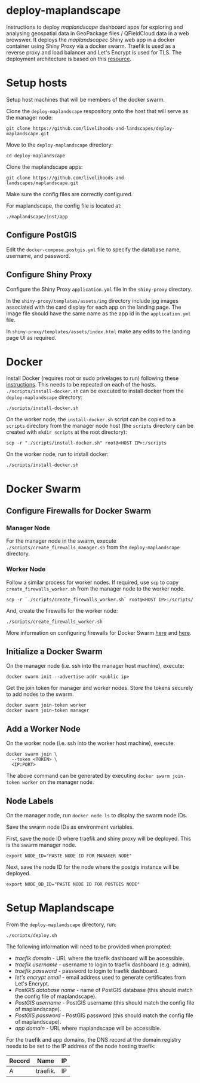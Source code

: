 # deploy-maplandscape

Instructions to deploy *maplandscape* dashboard apps for exploring and analysing geospatial data in GeoPackage files / QFieldCloud data in a web browswer. It deploys the *maplandscape*c Shiny web app in a docker container using Shiny Proxy via a docker swarm. Traefik is used as a reverse proxy and load balancer and Let's Encrypt is used for TLS. The deployment architecture is based on this [resource](https://www.databentobox.com/2020/05/31/shinyproxy-with-docker-swarm/).

# Setup hosts

Setup host machines that will be members of the docker swarm. 

Clone the `deploy-maplandscape` respository onto the host that will serve as the manager node:

```
git clone https://github.com/livelihoods-and-landscapes/deploy-maplandscape.git
```

Move to the `deploy-maplandscape` directory:

```
cd deploy-maplandscape
```

Clone the maplandscape apps:

```
git clone https://github.com/livelihoods-and-landscapes/maplandscape.git

```

Make sure the config files are correctly configured. 

For maplandscape, the config file is located at:

```
./maplandscape/inst/app
```

## Configure PostGIS

Edit the `docker-compose.postgis.yml` file to specify the database name, username, and password.

## Configure Shiny Proxy

Configure the Shiny Proxy `application.yml` file in the `shiny-proxy` directory. 

In the `shiny-proxy/templates/assets/img` directory include jpg images associated with the card display for each app on the landing page. The image file should have the same name as the app id in the `application.yml` file. 

In `shiny-proxy/templates/assets/index.html` make any edits to the landing page UI as required. 

# Docker 

Install Docker (requires root or sudo privelages to run) following these [instructions](https://docs.docker.com/engine/install/ubuntu/#install-using-the-repository). This needs to be repeated on each of the hosts. `./scripts/install-docker.sh` can be executed to install docker from the `deploy-maplandscape` directory:

```
./scripts/install-docker.sh
```

On the worker node, the `install-docker.sh` script can be copied to a `scripts` directory from the manager node host (the `scripts` directory can be created with `mkdir scripts` at the root directory):

```
scp -r "./scripts/install-docker.sh" root@<HOST IP>:/scripts
```

On the worker node, run to install docker: 
```
./scripts/install-docker.sh
```

# Docker Swarm 

## Configure Firewalls for Docker Swarm

### Manager Node

For the manager node in the swarm, execute `./scripts/create_firewalls_manager.sh` from the `deploy-maplandscape` directory.

### Worker Node

Follow a similar process for worker nodes. If required, use `scp` to copy `create_firewalls_worker.sh` from the manager node to the worker node. 

```
scp -r `./scripts/create_firewalls_worker.sh` root@<HOST IP>:/scripts/
```
And, create the firewalls for the worker node:

```
./scripts/create_firewalls_worker.sh
```

More information on configuring firewalls for Docker Swarm [here](https://www.digitalocean.com/community/tutorials/how-to-set-up-a-firewall-with-ufw-on-ubuntu-16-04) and [here](https://www.digitalocean.com/community/tutorials/how-to-configure-the-linux-firewall-for-docker-swarm-on-ubuntu-16-04).

## Initialize a Docker Swarm

On the manager node (i.e. ssh into the manager host machine), execute:

```
docker swarm init --advertise-addr <public ip>
```

Get the join token for manager and worker nodes. Store the tokens securely to add nodes to the swarm.

```
docker swarm join-token worker
docker swarm join-token manager
```

## Add a Worker Node

On the worker node (i.e. ssh into the worker host machine), execute:

```
docker swarm join \
  --token <TOKEN> \
  <IP:PORT>
```

The above command can be generated by executing `docker swarm join-token worker` on the manager node. 

## Node Labels

On the manager node, run `docker node ls` to display the swarm node IDs. 

Save the swarm node IDs as environment variables. 

First, save the node ID where traefik and shiny proxy will be deployed. This is the swarm manager node.

```
export NODE_ID="PASTE NODE ID FOR MANAGER NODE"
```

Next, save the node ID for the node where the postgis instance will be deployed. 

```
export NODE_DB_ID="PASTE NODE ID FOR POSTGIS NODE"
```

# Setup Maplandscape

From the `deploy-maplandscape` directory, run:

```
./scripts/deploy.sh
```

The following information will need to be provided when prompted:

* *traefik domain* - URL where the traefik dashboard will be accessible.
* *traefik username* - username to login to traefik dashboard (e.g. admin).
* *traefik password* - password to login to traefik dashboard.
* *let's encrypt email* - email address used to generate certificates from Let's Encrypt. 
* *PostGIS database name* - name of PostGIS database (this should match the config file of maplandscape).
* *PostGIS username* - PostGIS username (this should match the config file of maplandscape).
* *PostGIS password* - PostGIS password (this should match the config file of maplandscape).
* *app domain* - URL where maplandscape will be accessible. 

For the traefik and app domains, the DNS record at the domain registry needs to be set to the IP address of the node hosting traefik:

| Record | Name | IP |
|---|---|---|
| A | traefik.<your domain>| IP |

